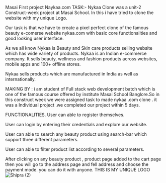 Masai First project Naykaa.com TASK:- Nykaa Clone was a unit-2 Construct-week project at Masai School. In this i have tried to clone the website with my unique Logo.

Our task is that we have to create a pixel perfect clone of the famous beauty e-comerse website nykaa.com with basic core functionalities and good looking user interface.

As we all know Nykaa is Beauty and Skin care products selling website which has wide variety of products. Nykaa is an Indian e-commerce company. It sells beauty, wellness and fashion products across websites, mobile apps and 100+ offline stores.

Nykaa sells products which are manufactured in India as well as internationally.

MAKING BY : i am student of Full stack web development batch which is one of the famous course offered by institute Masai School Banglore.So in this construct week we were assigned task to made nykaa .com clone . it was a Individual project .we completed our project within 5 days.

FUNCTIONALITIES. User can able to register themselves.

User can login by entering their credentials and explore our website.

User can able to search any beauty product using search-bar which support three different parameters.

User can able to filter product list according to several parameters.

After clicking on any beauty product , product page added to the cart page then you will go to the address page and fell address and choose the payment mode. you can do it with anyone.
THIS IS MY UNIQUE LOGO
![Shipra (2)](https://user-images.githubusercontent.com/112960345/213990830-957f0c5a-933e-4535-a440-edbba6b39945.png)


